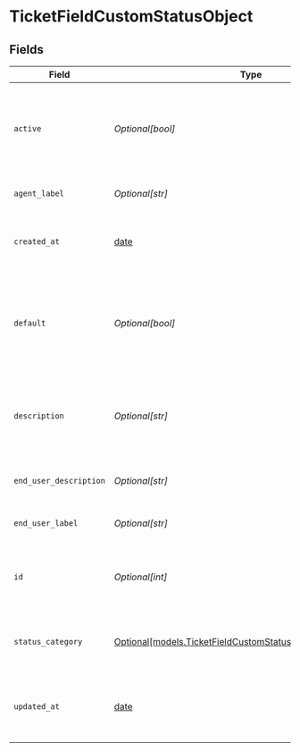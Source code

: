 # TicketFieldCustomStatusObject


## Fields

| Field                                                                                                                    | Type                                                                                                                     | Required                                                                                                                 | Description                                                                                                              |
| ------------------------------------------------------------------------------------------------------------------------ | ------------------------------------------------------------------------------------------------------------------------ | ------------------------------------------------------------------------------------------------------------------------ | ------------------------------------------------------------------------------------------------------------------------ |
| `active`                                                                                                                 | *Optional[bool]*                                                                                                         | :heavy_minus_sign:                                                                                                       | If true, if the custom status is set to active. If false, the custom status is set to inactive                           |
| `agent_label`                                                                                                            | *Optional[str]*                                                                                                          | :heavy_minus_sign:                                                                                                       | The label displayed to agents                                                                                            |
| `created_at`                                                                                                             | [date](https://docs.python.org/3/library/datetime.html#date-objects)                                                     | :heavy_minus_sign:                                                                                                       | The date and time at which the custom ticket status was created                                                          |
| `default`                                                                                                                | *Optional[bool]*                                                                                                         | :heavy_minus_sign:                                                                                                       | If true, the custom status is set to default. If false, the custom status is set to non-default                          |
| `description`                                                                                                            | *Optional[str]*                                                                                                          | :heavy_minus_sign:                                                                                                       | The description of when the user should select this custom ticket status                                                 |
| `end_user_description`                                                                                                   | *Optional[str]*                                                                                                          | :heavy_minus_sign:                                                                                                       | The description displayed to end users                                                                                   |
| `end_user_label`                                                                                                         | *Optional[str]*                                                                                                          | :heavy_minus_sign:                                                                                                       | The label displayed to end users                                                                                         |
| `id`                                                                                                                     | *Optional[int]*                                                                                                          | :heavy_minus_sign:                                                                                                       | Automatically assigned when the custom ticket status is created                                                          |
| `status_category`                                                                                                        | [Optional[models.TicketFieldCustomStatusObjectStatusCategory]](../models/ticketfieldcustomstatusobjectstatuscategory.md) | :heavy_minus_sign:                                                                                                       | The status category the custom ticket status belongs to                                                                  |
| `updated_at`                                                                                                             | [date](https://docs.python.org/3/library/datetime.html#date-objects)                                                     | :heavy_minus_sign:                                                                                                       | The date and time at which the custom ticket status was last updated                                                     |